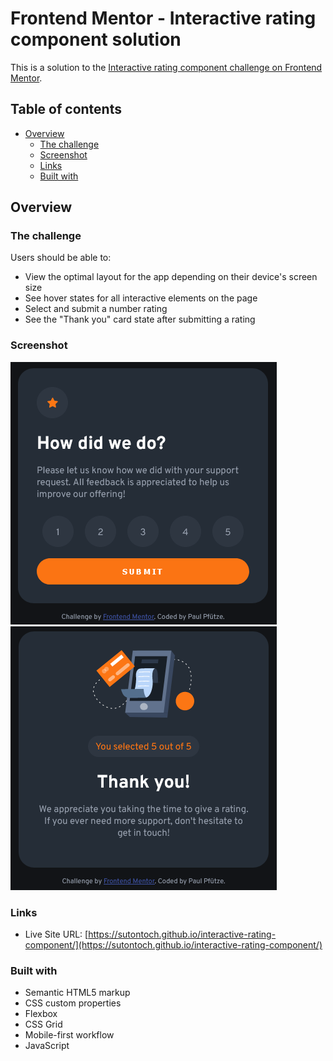 # Frontend Mentor - Interactive rating component solution

This is a solution to the [Interactive rating component challenge on Frontend Mentor](https://www.frontendmentor.io/challenges/interactive-rating-component-koxpeBUmI).

## Table of contents

- [Overview](#overview)
  - [The challenge](#the-challenge)
  - [Screenshot](#screenshot)
  - [Links](#links)
  - [Built with](#built-with)

## Overview

### The challenge

Users should be able to:

- View the optimal layout for the app depending on their device's screen size
- See hover states for all interactive elements on the page
- Select and submit a number rating
- See the "Thank you" card state after submitting a rating

### Screenshot

![](screenshots/rating-state.png)
![](screenshots/thank-you-state.png)

### Links

- Live Site URL: [https://sutontoch.github.io/interactive-rating-component/](https://sutontoch.github.io/interactive-rating-component/)

### Built with

- Semantic HTML5 markup
- CSS custom properties
- Flexbox
- CSS Grid
- Mobile-first workflow
- JavaScript

